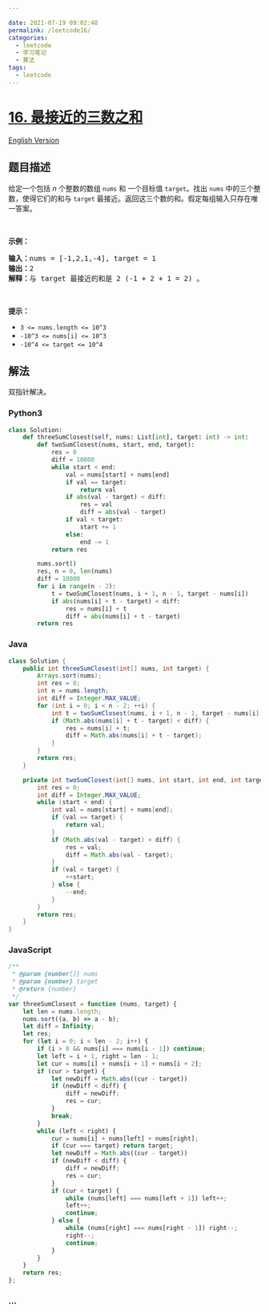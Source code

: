 ```yaml
---

date: 2021-07-19 09:02:48
permalink: /leetcode16/
categories:
  - leetcode
  - 学习笔记
  - 算法  
tags:
  - leetcode
---
```

# [16. 最接近的三数之和](https://leetcode-cn.com/problems/3sum-closest)

[English Version](https://github.com/doocs/leetcode/blob/main/solution/0000-0099/0016.3Sum%20Closest/README_EN.md)

## 题目描述

<!-- 这里写题目描述 -->

<p>给定一个包括&nbsp;<em>n</em> 个整数的数组&nbsp;<code>nums</code><em>&nbsp;</em>和 一个目标值&nbsp;<code>target</code>。找出&nbsp;<code>nums</code><em>&nbsp;</em>中的三个整数，使得它们的和与&nbsp;<code>target</code>&nbsp;最接近。返回这三个数的和。假定每组输入只存在唯一答案。</p>

<p>&nbsp;</p>

<p><strong>示例：</strong></p>

<pre><strong>输入：</strong>nums = [-1,2,1,-4], target = 1
<strong>输出：</strong>2
<strong>解释：</strong>与 target 最接近的和是 2 (-1 + 2 + 1 = 2) 。
</pre>

<p>&nbsp;</p>

<p><strong>提示：</strong></p>

<ul>
	<li><code>3 &lt;= nums.length &lt;= 10^3</code></li>
	<li><code>-10^3&nbsp;&lt;= nums[i]&nbsp;&lt;= 10^3</code></li>
	<li><code>-10^4&nbsp;&lt;= target&nbsp;&lt;= 10^4</code></li>
</ul>


## 解法

<!-- 这里可写通用的实现逻辑 -->

双指针解决。

<!-- tabs:start -->

### **Python3**

<!-- 这里可写当前语言的特殊实现逻辑 -->

```python
class Solution:
    def threeSumClosest(self, nums: List[int], target: int) -> int:
        def twoSumClosest(nums, start, end, target):
            res = 0
            diff = 10000
            while start < end:
                val = nums[start] + nums[end]
                if val == target:
                    return val
                if abs(val - target) < diff:
                    res = val
                    diff = abs(val - target)
                if val < target:
                    start += 1
                else:
                    end -= 1
            return res

        nums.sort()
        res, n = 0, len(nums)
        diff = 10000
        for i in range(n - 2):
            t = twoSumClosest(nums, i + 1, n - 1, target - nums[i])
            if abs(nums[i] + t - target) < diff:
                res = nums[i] + t
                diff = abs(nums[i] + t - target)
        return res
```

### **Java**

<!-- 这里可写当前语言的特殊实现逻辑 -->

```java
class Solution {
    public int threeSumClosest(int[] nums, int target) {
        Arrays.sort(nums);
        int res = 0;
        int n = nums.length;
        int diff = Integer.MAX_VALUE;
        for (int i = 0; i < n - 2; ++i) {
            int t = twoSumClosest(nums, i + 1, n - 1, target - nums[i]);
            if (Math.abs(nums[i] + t - target) < diff) {
                res = nums[i] + t;
                diff = Math.abs(nums[i] + t - target);
            }
        }
        return res;
    }

    private int twoSumClosest(int[] nums, int start, int end, int target) {
        int res = 0;
        int diff = Integer.MAX_VALUE;
        while (start < end) {
            int val = nums[start] + nums[end];
            if (val == target) {
                return val;
            }
            if (Math.abs(val - target) < diff) {
                res = val;
                diff = Math.abs(val - target);
            }
            if (val < target) {
                ++start;
            } else {
                --end;
            }
        }
        return res;
    }
}
```

### **JavaScript**

```js
/**
 * @param {number[]} nums
 * @param {number} target
 * @return {number}
 */
var threeSumClosest = function (nums, target) {
    let len = nums.length;
    nums.sort((a, b) => a - b);
    let diff = Infinity;
    let res;
    for (let i = 0; i < len - 2; i++) {
        if (i > 0 && nums[i] === nums[i - 1]) continue;
        let left = i + 1, right = len - 1;
        let cur = nums[i] + nums[i + 1] + nums[i + 2];
        if (cur > target) {
            let newDiff = Math.abs((cur - target))
            if (newDiff < diff) {
                diff = newDiff;
                res = cur;
            }
            break;
        }
        while (left < right) {
            cur = nums[i] + nums[left] + nums[right];
            if (cur === target) return target;
            let newDiff = Math.abs((cur - target))
            if (newDiff < diff) {
                diff = newDiff;
                res = cur;
            }
            if (cur < target) {
                while (nums[left] === nums[left + 1]) left++;
                left++;
                continue;
            } else {
                while (nums[right] === nums[right - 1]) right--;
                right--;
                continue;
            }
        }
    }
    return res;
};
```

### **...**

```

```

<!-- tabs:end -->
